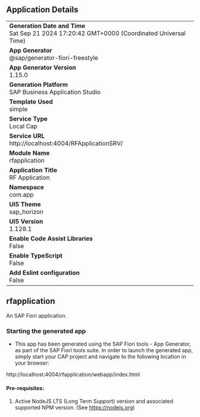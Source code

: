 ## Application Details
|               |
| ------------- |
|**Generation Date and Time**<br>Sat Sep 21 2024 17:20:42 GMT+0000 (Coordinated Universal Time)|
|**App Generator**<br>@sap/generator-fiori-freestyle|
|**App Generator Version**<br>1.15.0|
|**Generation Platform**<br>SAP Business Application Studio|
|**Template Used**<br>simple|
|**Service Type**<br>Local Cap|
|**Service URL**<br>http://localhost:4004/RFApplicationSRV/|
|**Module Name**<br>rfapplication|
|**Application Title**<br>RF Application|
|**Namespace**<br>com.app|
|**UI5 Theme**<br>sap_horizon|
|**UI5 Version**<br>1.128.1|
|**Enable Code Assist Libraries**<br>False|
|**Enable TypeScript**<br>False|
|**Add Eslint configuration**<br>False|

## rfapplication

An SAP Fiori application.

### Starting the generated app

-   This app has been generated using the SAP Fiori tools - App Generator, as part of the SAP Fiori tools suite.  In order to launch the generated app, simply start your CAP project and navigate to the following location in your browser:

http://localhost:4004/rfapplication/webapp/index.html

#### Pre-requisites:

1. Active NodeJS LTS (Long Term Support) version and associated supported NPM version.  (See https://nodejs.org)


